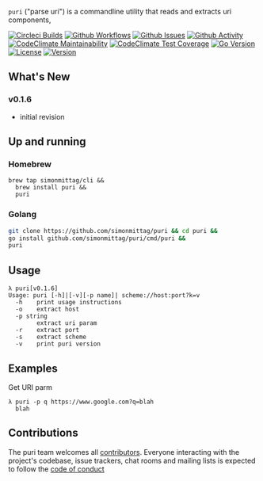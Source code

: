 `puri` ("parse uri") is a commandline utility that reads and extracts uri components,

[![Circleci Builds](https://circleci.com/gh/simonmittag/puri.svg?style=shield)](https://circleci.com/gh/simonmittag/puri)
[![Github Workflows](https://github.com/simonmittag/mse6/workflows/Go/badge.svg)](https://github.com/simonmittag/puri/actions)
[![Github Issues](https://img.shields.io/github/issues/simonmittag/puri)](https://github.com/simonmittag/puri/issues)
[![Github Activity](https://img.shields.io/github/commit-activity/m/simonmittag/puri)](https://img.shields.io/github/commit-activity/m/simonmittag/puri)  
[![CodeClimate Maintainability](https://api.codeclimate.com/v1/badges/1f3771faf0b714cab0de/maintainability)](https://codeclimate.com/github/simonmittag/puri/maintainability)
[![CodeClimate Test Coverage](https://api.codeclimate.com/v1/badges/1f3771faf0b714cab0de/test_coverage)](https://codeclimate.com/github/simonmittag/puri/test_coverage)
[![Go Version](https://img.shields.io/github/go-mod/go-version/simonmittag/puri)](https://img.shields.io/github/go-mod/go-version/simonmittag/puri)
[![License](https://img.shields.io/badge/License-Apache%202.0-blue.svg)](https://opensource.org/licenses/Apache-2.0)
[![Version](https://img.shields.io/badge/version-0.1.6-orange)](https://github.com/simonmittag/puri/releases/tag/v0.1.6)

## What's New
### v0.1.6
* initial revision

## Up and running
### Homebrew
```
brew tap simonmittag/cli &&
  brew install puri &&
  puri 
```

### Golang
```bash
git clone https://github.com/simonmittag/puri && cd puri && 
go install github.com/simonmittag/puri/cmd/puri && 
puri 
```

## Usage
```
λ puri[v0.1.6]
Usage: puri [-h]|[-v][-p name]| scheme://host:port?k=v
  -h    print usage instructions
  -o    extract host
  -p string
        extract uri param
  -r    extract port
  -s    extract scheme
  -v    print puri version
```

## Examples

Get URI parm
```
λ puri -p q https://www.google.com?q=blah
  blah
```

## Contributions
The puri team welcomes all [contributors](https://github.com/simonmittag/puri/blob/master/CONTRIBUTING.md). Everyone interacting with the project's codebase, issue trackers, chat rooms and mailing lists
is expected to follow the [code of conduct](https://github.com/simonmittag/puri/blob/master/CODE_OF_CONDUCT.md)
